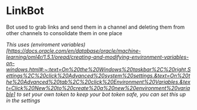 # LinkBot
Bot used to grab links and send them in a channel and deleting them from other channels to consolidate them in one place

*This uses (enviroment variables)[https://docs.oracle.com/en/database/oracle/machine-learning/oml4r/1.5.1/oread/creating-and-modifying-environment-variables-on-windows.html#:~:text=On%20the%20Windows%20taskbar%2C%20right,Settings%2C%20click%20Advanced%20system%20settings.&text=On%20the%20Advanced%20tab%2C%20click%20Environment%20Variables.&text=Click%20New%20to%20create%20a%20new%20environment%20variable] to set your own token to keep your bot token safe, you can set this up in the settings*
